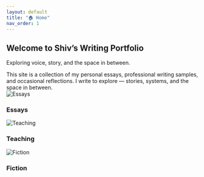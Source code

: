 ```yaml
---
layout: default
title: "🏠 Home"
nav_order: 1
---
```


<section class="hero">
  <div class="hero-text">
    <h1>Welcome to Shiv’s Writing Portfolio</h1>
    <p>Exploring voice, story, and the space in between.</p>
  </div>
</section>

<section class="intro">
  This site is a collection of my personal essays, professional writing samples, and occasional reflections.  
  I write to explore — stories, systems, and the space in between.
</section>

<section class="spotlight">
  <div class="card">
    <img src="{{ '/assets/images/essays-icon.svg' | relative_url }}" alt="Essays">
    <h3>Essays</h3>
  </div>
  <div class="card">
    <img src="{{ '/assets/images/teaching-icon.svg' | relative_url }}" alt="Teaching">
    <h3>Teaching</h3>
  </div>
  <div class="card">
    <img src="{{ '/assets/images/fiction-icon.svg' | relative_url }}" alt="Fiction">
    <h3>Fiction</h3>
  </div>
</section>
